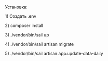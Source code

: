 Установка:
    <p>1) Создать .env</p>
    <p>2) composer install</p>
    <p>3) ./vendor/bin/sail up</p>
    <p>4) ./vendor/bin/sail artisan migrate</p>
    <p>5) ./vendor/bin/sail artisan app:update-data-daily</p>

